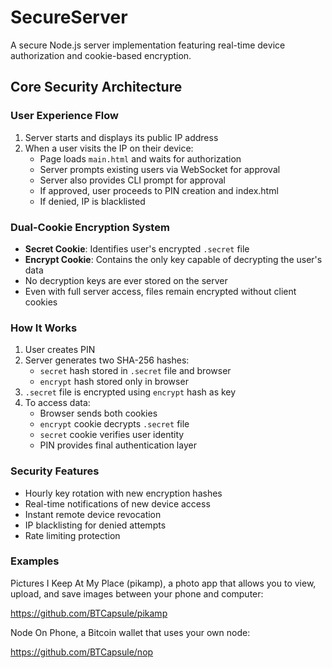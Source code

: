 # SecureServer

A secure Node.js server implementation featuring real-time device authorization and cookie-based encryption.

## Core Security Architecture


### User Experience Flow

1. Server starts and displays its public IP address
2. When a user visits the IP on their device:
   - Page loads `main.html` and waits for authorization
   - Server prompts existing users via WebSocket for approval
   - Server also provides CLI prompt for approval
   - If approved, user proceeds to PIN creation and index.html
   - If denied, IP is blacklisted


### Dual-Cookie Encryption System
- **Secret Cookie**: Identifies user's encrypted `.secret` file
- **Encrypt Cookie**: Contains the only key capable of decrypting the user's data
- No decryption keys are ever stored on the server
- Even with full server access, files remain encrypted without client cookies

### How It Works
1. User creates PIN
2. Server generates two SHA-256 hashes:
   - `secret` hash stored in `.secret` file and browser
   - `encrypt` hash stored only in browser
3. `.secret` file is encrypted using `encrypt` hash as key
4. To access data:
   - Browser sends both cookies
   - `encrypt` cookie decrypts `.secret` file
   - `secret` cookie verifies user identity
   - PIN provides final authentication layer

### Security Features
- Hourly key rotation with new encryption hashes
- Real-time notifications of new device access
- Instant remote device revocation
- IP blacklisting for denied attempts
- Rate limiting protection

### Examples

Pictures I Keep At My Place (pikamp), a photo app that allows you to view, upload, and save images between your phone and computer:

https://github.com/BTCapsule/pikamp

Node On Phone, a Bitcoin wallet that uses your own node:

https://github.com/BTCapsule/nop

